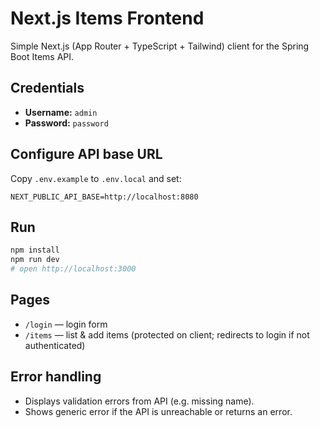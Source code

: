 # Next.js Items Frontend

Simple Next.js (App Router + TypeScript + Tailwind) client for the Spring Boot Items API.

## Credentials
- **Username:** `admin`
- **Password:** `password`

## Configure API base URL
Copy `.env.example` to `.env.local` and set:
```
NEXT_PUBLIC_API_BASE=http://localhost:8080
```

## Run
```bash
npm install
npm run dev
# open http://localhost:3000
```

## Pages
- `/login` — login form
- `/items` — list & add items (protected on client; redirects to login if not authenticated)

## Error handling
- Displays validation errors from API (e.g. missing name).
- Shows generic error if the API is unreachable or returns an error.
